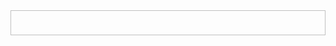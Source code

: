 <img width="100%" height="40rem" scr="https://github.com/AJahann/JAJIGA/blob/main/static/img/Screenshot%202024-03-08%20200756.png?raw=true" />
